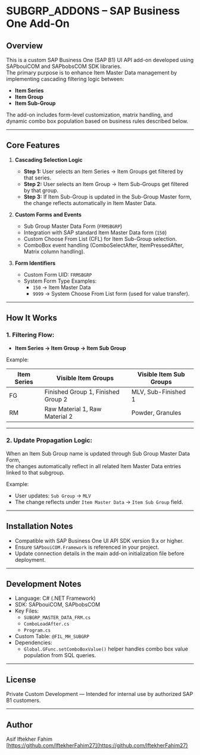 # SUBGRP_ADDONS – SAP Business One Add-On

## Overview

This is a custom SAP Business One (SAP B1) UI API add-on developed using SAPbouiCOM and SAPbobsCOM SDK libraries.  
The primary purpose is to enhance Item Master Data management by implementing cascading filtering logic between:

- **Item Series**
- **Item Group**
- **Item Sub-Group**

The add-on includes form-level customization, matrix handling, and dynamic combo box population based on business rules described below.

---

## Core Features

1. **Cascading Selection Logic**

    - **Step 1:** User selects an Item Series → Item Groups get filtered by that series.
    - **Step 2:** User selects an Item Group → Item Sub-Groups get filtered by that group.
    - **Step 3:** If Item Sub-Group is updated in the Sub-Group Master form, the change reflects automatically in Item Master Data.

2. **Custom Forms and Events**
    - Sub Group Master Data Form (`FRMSBGRP`)
    - Integration with SAP standard Item Master Data form (`150`)
    - Custom Choose From List (CFL) for Item Sub-Group selection.
    - ComboBox event handling (ComboSelectAfter, ItemPressedAfter, Matrix column handling).

3. **Form Identifiers**
    - Custom Form UID: `FRMSBGRP`
    - System Form Type Examples:
        - `150` → Item Master Data
        - `9999` → System Choose From List form (used for value transfer).

---

## How It Works

### 1. Filtering Flow:

- **Item Series → Item Group → Item Sub Group**

Example:

| Item Series | Visible Item Groups | Visible Item Sub Groups  |
|-------------|--------------------|--------------------------|
| FG          | Finished Group 1, Finished Group 2 | MLV, Sub-Finished 1       |
| RM          | Raw Material 1, Raw Material 2 | Powder, Granules         |

---

### 2. Update Propagation Logic:

When an Item Sub Group name is updated through Sub Group Master Data Form,  
the changes automatically reflect in all related Item Master Data entries linked to that subgroup.

Example:

- User updates: `Sub Group` → `MLV`
- The change reflects under `Item Master Data` → `Item Sub Group` field.

---

## Installation Notes

- Compatible with SAP Business One UI API SDK version 9.x or higher.
- Ensure `SAPbouiCOM.Framework` is referenced in your project.
- Update connection details in the main add-on initialization file before deployment.

---

## Development Notes

- Language: C# (.NET Framework)
- SDK: SAPbouiCOM, SAPbobsCOM
- Key Files:
    - `SUBGRP_MASTER_DATA_FRM.cs`
    - `ComboLoadAfter.cs`
    - `Program.cs`
- Custom Table: `@FIL_MH_SUBGRP`
- Dependencies:
    - `Global.GFunc.setComboBoxValue()` helper handles combo box value population from SQL queries.

---

## License

Private Custom Development — Intended for internal use by authorized SAP B1 customers.

---

## Author

Asif Iftekher Fahim  
[https://github.com/IftekherFahim27](https://github.com/IftekherFahim27)

